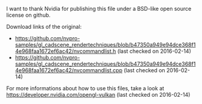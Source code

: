 I want to thank Nvidia for publishing this file under a BSD-like open source license on github.

Download links of the original:

- https://github.com/nvpro-samples/gl_cadscene_rendertechniques/blob/b47350a949e94dce368f14e968faa1672ef6ac42/nvcommandlist.h (last checked on 2016-02-14)
- https://github.com/nvpro-samples/gl_cadscene_rendertechniques/blob/b47350a949e94dce368f14e968faa1672ef6ac42/nvcommandlist.cpp (last checked on 2016-02-14)

For more informations about how to use this files, take a look at https://developer.nvidia.com/opengl-vulkan (last checked on 2016-02-14)

